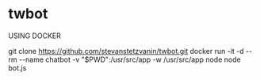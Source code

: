 # twbot

USING DOCKER

git clone https://github.com/stevanstetzvanin/twbot.git
docker run -it -d --rm --name chatbot -v "$PWD":/usr/src/app -w /usr/src/app node node bot.js
